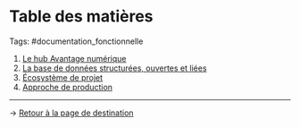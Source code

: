 # Table des matières
Tags: #documentation_fonctionnelle

1. [Le hub Avantage numérique](/documentation_fonctionnelle/hub_avantage_numerique.md)
2. [La base de données structurées, ouvertes et liées](/documentation_fonctionnelle/base_de_donnees.md)
3. [Écosystème de projet](/documentation_fonctionnelle/ecosysteme_de_projet.md)
4. [Approche de production](/documentation_fonctionnelle/approche_de_production.md)

---
→ [Retour à la page de destination](index.md)